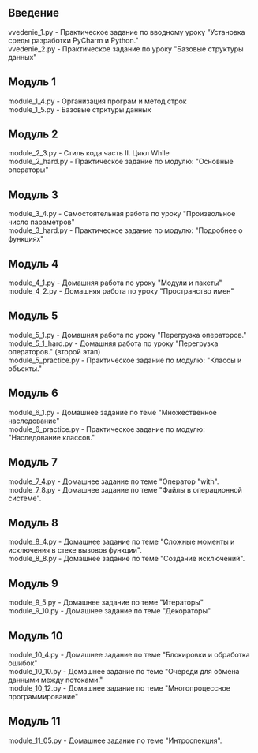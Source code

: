 Введение
---------
vvedenie_1.py     - Практическое задание по вводному уроку "Установка среды разработки PyCharm и Python."<br />
vvedenie_2.py     - Практическое задание по уроку "Базовые структуры данных" <br />

Модуль 1
--------
module_1_4.py     - Организация програм и метод строк <br />
module_1_5.py     - Базовые стрктуры данных <br />

Модуль 2
--------
module_2_3.py     - Стиль кода часть II. Цикл While <br />
module_2_hard.py  - Практическое задание по модулю: "Основные операторы" <br />

Модуль 3
--------
module_3_4.py - Самостоятельная работа по уроку "Произвольное число параметров" <br />
module_3_hard.py - Практическое задание по модулю: "Подробнее о функциях" <br />

Модуль 4
--------
module_4_1.py - Домашняя работа по уроку "Модули и пакеты" <br />
module_4_2.py - Домашняя работа по уроку "Пространство имен" <br />

Модуль 5
--------
module_5_1.py - Домашняя работа по уроку "Перегрузка операторов." <br />
module_5_1_hard.py - Домашняя работа по уроку "Перегрузка операторов." (второй этап) <br />
module_5_practice.py - Практическое задание по модулю: "Классы и объекты." <br />

Модуль 6
--------
module_6_1.py - Домашнее задание по теме "Множественное наследование" <br />
module_6_practice.py - Практическое задание по модулю: "Наследование классов." <br />

Модуль 7
--------
module_7_4.py - Домашнее задание по теме "Оператор "with". <br />
module_7_8.py - Домашнее задание по теме "Файлы в операционной системе". <br />

Модуль 8
--------
module_8_4.py - Домашнее задание по теме "Сложные моменты и исключения в стеке вызовов функции". <br />
module_8_8.py - Домашнее задание по теме "Создание исключений". <br />

Модуль 9
--------
module_9_5.py - Домашнее задание по теме "Итераторы" <br />
module_9_10.py - Домашнее задание по теме "Декораторы" <br />

Модуль 10
--------
module_10_4.py - Домашнее задание по теме "Блокировки и обработка ошибок" <br />
module_10_10.py - Домашнее задание по теме "Очереди для обмена данными между потоками." <br />
module_10_12.py - Домашнее задание по теме "Многопроцессное программирование" <br />

Модуль 11
--------
module_11_05.py - Домашнее задание по теме "Интроспекция". <br />

